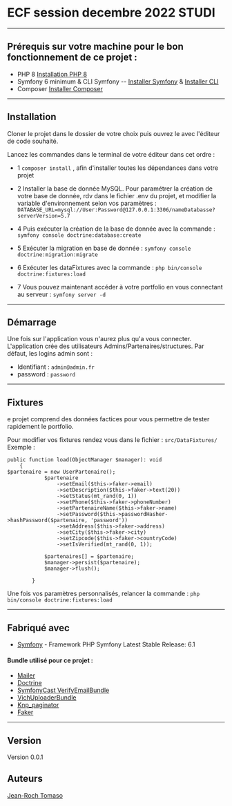 # ECF session decembre 2022 STUDI 

----

## Prérequis sur votre machine pour le bon fonctionnement de ce projet : 

* PHP 8 [Installation PHP 8](https://www.php.net/manual/fr/install.php)
* Symfony 6 minimum & CLI Symfony -- [Installer Symfony](https://symfony.com/doc/current/setup.html) & [Installer CLI](https://symfony.com/download)
* Composer [Installer Composer](https://getcomposer.org/download/)

----

## Installation

Cloner le projet dans le dossier de votre choix puis ouvrez le avec l'éditeur de code souhaité.

Lancez les commandes dans le terminal de votre éditeur dans cet ordre : 

* 1 ```composer install``` , afin d'installer toutes les dépendances dans votre projet

* 2 Installer la base de donnée MySQL. Pour paramétrer la création de votre base de donnée, rdv dans le fichier .env du projet, et modifier la variable d'environnement selon vos paramètres :  
```DATABASE_URL=mysql://User:Password@127.0.0.1:3306/nameDatabasse?serverVersion=5.7```

* 4 Puis exécuter la création de la base de donnée avec la commande : ```symfony console doctrine:database:create```

* 5 Exécuter la migration en base de donnée : ```symfony console doctrine:migration:migrate```

* 6 Exécuter les dataFixtures avec la commande : ```php bin/console doctrine:fixtures:load```

* 7 Vous pouvez maintenant accéder à votre portfolio en vous connectant au serveur : ```symfony server -d```

----

## Démarrage 

Une fois sur l'application vous n'aurez plus qu'a vous connecter. L'application crée des utilisateurs Admins/Partenaires/structures. 
Par défaut, les logins admin sont : 
* Identifiant : ```admin@admin.fr```
* password : ```password```

----

## Fixtures 

e projet comprend des données factices pour vous permettre de tester rapidement le portfolio.

Pour modifier vos fixtures rendez vous dans le fichier : ```src/DataFixtures/``` Exemple :

```
public function load(ObjectManager $manager): void
    {
$partenaire = new UserPartenaire();
            $partenaire
                ->setEmail($this->faker->email)
                ->setDescription($this->faker->text(20))
                ->setStatus(mt_rand(0, 1))
                ->setPhone($this->faker->phoneNumber)
                ->setPartenaireName($this->faker->name)
                ->setPassword($this->passwordHasher->hashPassword($partenaire, 'password'))
                ->setAddress($this->faker->address)
                ->setCity($this->faker->city)
                ->setZipcode($this->faker->countryCode)
                ->setIsVerified(mt_rand(0, 1));

            $partenaires[] = $partenaire;
            $manager->persist($partenaire);
            $manager->flush();

        }
```
Une fois vos paramètres personnalisés, relancer la commande : ```php bin/console doctrine:fixtures:load```

----

## Fabriqué avec

* [Symfony](https://symfony.com/) - Framework PHP Symfony Latest Stable Release: 6.1

#### Bundle utilisé pour ce projet : 

* [Mailer](https://symfony.com/doc/current/mailer.html)
* [Doctrine](https://symfony.com/doc/current/doctrine.html)
* [SymfonyCast VerifyEmailBundle](https://github.com/SymfonyCasts/verify-email-bundle)
* [VichUploaderBundle](https://symfony.com/bundles/EasyAdminBundle/2.x/integration/vichuploaderbundle.html)
* [Knp_paginator](https://github.com/KnpLabs/KnpPaginatorBundle)
* [Faker](https://github.com/fzaninotto/Faker)

----

## Version

Version 0.0.1

## Auteurs

[Jean-Roch Tomaso](https://github.com/JeanRoch95)
